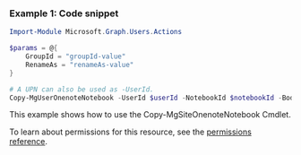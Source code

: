 ### Example 1: Code snippet

```powershellImport-Module Microsoft.Graph.Users.Actions

$params = @{
	GroupId = "groupId-value"
	RenameAs = "renameAs-value"
}

# A UPN can also be used as -UserId.
Copy-MgUserOnenoteNotebook -UserId $userId -NotebookId $notebookId -BodyParameter $params
```
This example shows how to use the Copy-MgSiteOnenoteNotebook Cmdlet.
To learn about permissions for this resource, see the [permissions reference](/graph/permissions-reference).

